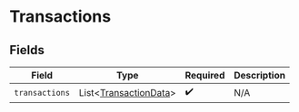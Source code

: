 # Transactions


## Fields

| Field                                                           | Type                                                            | Required                                                        | Description                                                     |
| --------------------------------------------------------------- | --------------------------------------------------------------- | --------------------------------------------------------------- | --------------------------------------------------------------- |
| `transactions`                                                  | List<[TransactionData](../../models/shared/TransactionData.md)> | :heavy_check_mark:                                              | N/A                                                             |